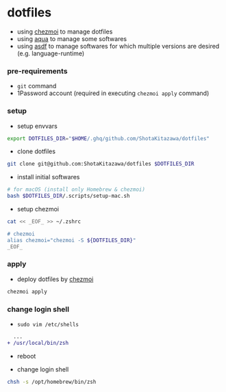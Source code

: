 # dotfiles

* using [chezmoi](https://github.com/twpayne/chezmoi) to manage dotfiles
* using [aqua](https://github.com/aquaproj/aqua) to manage some softwares
* using [asdf](https://github.com/asdf-vm/asdf) to manage softwares for which multiple versions are desired (e.g. language-runtime)

### pre-requirements

* `git` command
* 1Password account (required in executing `chezmoi apply` command)

### setup

* setup envvars

```bash
export DOTFILES_DIR="$HOME/.ghq/github.com/ShotaKitazawa/dotfiles"
```

* clone dotfiles

```bash
git clone git@github.com:ShotaKitazawa/dotfiles $DOTFILES_DIR
```

* install initial softwares

```bash
# for macOS (install only Homebrew & chezmoi)
bash $DOTFILES_DIR/.scripts/setup-mac.sh
```

* setup chezmoi

```bash
cat << _EOF_ >> ~/.zshrc

# chezmoi
alias chezmoi="chezmoi -S ${DOTFILES_DIR}"
_EOF_
```

### apply

* deploy dotfiles by [chezmoi](https://github.com/twpayne/chezmoi)

```bash
chezmoi apply
```

### change login shell

* `sudo vim /etc/shells`

```diff
  ...
+ /usr/local/bin/zsh
```

* reboot

* change login shell

```bash
chsh -s /opt/homebrew/bin/zsh
```

